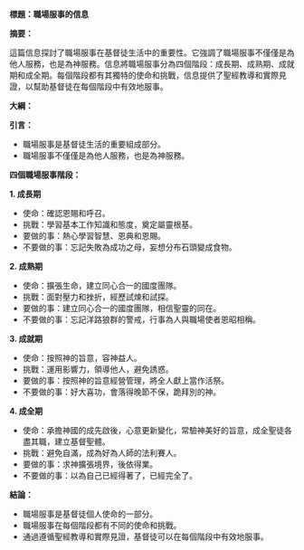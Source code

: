**標題：職場服事的信息**

**摘要：**

這篇信息探討了職場服事在基督徒生活中的重要性。它強調了職場服事不僅僅是為他人服務，也是為神服務。信息將職場服事分為四個階段：成長期、成熟期、成就期和成全期。每個階段都有其獨特的使命和挑戰，信息提供了聖經教導和實際見證，以幫助基督徒在每個階段中有效地服事。

**大綱：**

**引言：**
* 職場服事是基督徒生活的重要組成部分。
* 職場服事不僅僅是為他人服務，也是為神服務。

**四個職場服事階段：**

**1. 成長期**
* 使命：確認恩賜和呼召。
* 挑戰：學習基本工作知識和態度，奠定屬靈根基。
* 要做的事：熱心學習智慧、恩典和恩賜。
* 不要做的事：忘記失敗為成功之母，妄想分布石頭變成食物。

**2. 成熟期**
* 使命：擴張生命，建立同心合一的國度團隊。
* 挑戰：面對壓力和挫折，經歷試煉和試探。
* 要做的事：建立同心合一的國度團隊，相信聖靈的同在。
* 不要做的事：忘記洋路狼群的警戒，行事為人與職場使者恩昭相稱。

**3. 成就期**
* 使命：按照神的旨意，容神益人。
* 挑戰：運用影響力，領導他人，避免誘惑。
* 要做的事：按照神的旨意經營管理，將全人獻上當作活祭。
* 不要做的事：好大喜功，會落得晚節不保，跪拜別的神。

**4. 成全期**
* 使命：承擔神國的成先啟後，心意更新變化，常驗神美好的旨意，成全聖徒各盡其職，建立基督聖體。
* 挑戰：避免自滿，成為好為人師的法利賽人。
* 要做的事：求神擴張境界，後依得業。
* 不要做的事：以為自己已經得著了，已經完全了。

**結論：**
* 職場服事是基督徒個人使命的一部分。
* 職場服事在每個階段都有不同的使命和挑戰。
* 通過遵循聖經教導和實際見證，基督徒可以在每個階段中有效地服事。